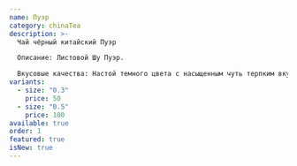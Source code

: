 ```yaml
---
name: Пуэр
category: chinaTea
description: >-
  Чай чёрный китайский Пуэр 

  Описание: Листовой Шу Пуэр.  

  Вкусовые качества: Настой темного цвета с насыщенным чуть терпким вкусом с оттенками древесной коры, ароматом луговых трав и длительным послевкусием.
variants:
  - size: "0.3"
    price: 50
  - size: "0.5"
    price: 100
available: true
order: 1
featured: true
isNew: true
---
```

